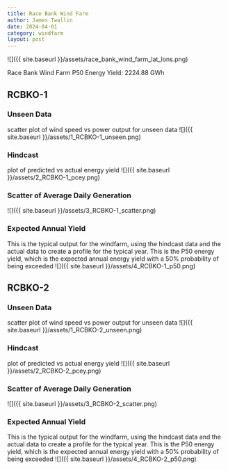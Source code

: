 ```yaml
---
title: Race Bank Wind Farm
author: James Twallin
date: 2024-04-01
category: windfarm
layout: post
---
```

![]({{ site.baseurl }}/assets/race_bank_wind_farm_lat_lons.png)

Race Bank Wind Farm P50 Energy Yield: 2224.88 GWh

RCBKO-1
-------------
### Unseen Data 
scatter plot of wind speed vs power output for unseen data
![]({{ site.baseurl }}/assets/1_RCBKO-1_unseen.png)
### Hindcast 
plot of predicted vs actual energy yield
![]({{ site.baseurl }}/assets/2_RCBKO-1_pcey.png)
### Scatter of Average Daily Generation 

![]({{ site.baseurl }}/assets/3_RCBKO-1_scatter.png)
### Expected Annual Yield 
This is the typical output for the windfarm, using the hindcast data and the actual data to create a profile for the typical year. This is the P50 energy yield, which is the expected annual energy yield with a 50% probability of being exceeded
![]({{ site.baseurl }}/assets/4_RCBKO-1_p50.png)

RCBKO-2
-------------
### Unseen Data 
scatter plot of wind speed vs power output for unseen data
![]({{ site.baseurl }}/assets/1_RCBKO-2_unseen.png)
### Hindcast 
plot of predicted vs actual energy yield
![]({{ site.baseurl }}/assets/2_RCBKO-2_pcey.png)
### Scatter of Average Daily Generation 

![]({{ site.baseurl }}/assets/3_RCBKO-2_scatter.png)
### Expected Annual Yield 
This is the typical output for the windfarm, using the hindcast data and the actual data to create a profile for the typical year. This is the P50 energy yield, which is the expected annual energy yield with a 50% probability of being exceeded
![]({{ site.baseurl }}/assets/4_RCBKO-2_p50.png)

